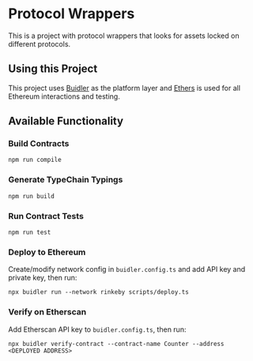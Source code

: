 # Protocol Wrappers

This is a project with protocol wrappers that looks for assets locked on different protocols.

## Using this Project

This project uses [Buidler](https://buidler.dev) as the platform layer and [Ethers](https://docs.ethers.io/ethers.js/html/index.html) is used for all Ethereum interactions and testing.

## Available Functionality

### Build Contracts

`npm run compile`

### Generate TypeChain Typings

`npm run build`

### Run Contract Tests

`npm run test`

### Deploy to Ethereum

Create/modify network config in `buidler.config.ts` and add API key and private key, then run:

`npx buidler run --network rinkeby scripts/deploy.ts`

### Verify on Etherscan

Add Etherscan API key to `buidler.config.ts`, then run:

`npx buidler verify-contract --contract-name Counter --address <DEPLOYED ADDRESS>`

